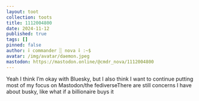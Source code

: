 ```yaml
---
layout: toot
collection: toots
title: 1112004800
date: 2024-11-12
published: true
tags: []
pinned: false
author: ⸸ commander ░ nova ⸸ :~$
avatar: /img/avatar/daemon.jpeg
mastodon: https://mastodon.online/@cmdr_nova/1112004800
---
```


Yeah I think I’m okay with Bluesky, but I also think I want to continue putting most of my focus on Mastodon/the fediverseThere are still concerns I have about busky, like what if a billionaire buys it
